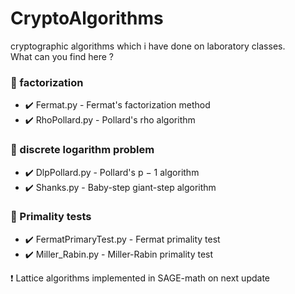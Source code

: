 # CryptoAlgorithms
cryptographic algorithms which i have done on laboratory classes. <br />
What can you find here ?
### :file_folder: factorization <br />
* :heavy_check_mark: Fermat.py - Fermat's factorization method
* :heavy_check_mark: RhoPollard.py - Pollard's rho algorithm
### :file_folder: discrete logarithm problem <br />
* :heavy_check_mark: DlpPollard.py - Pollard's p − 1 algorithm
* :heavy_check_mark: Shanks.py - Baby-step giant-step algorithm
### :file_folder: Primality tests <br />
* :heavy_check_mark: FermatPrimaryTest.py - Fermat primality test
* :heavy_check_mark: Miller_Rabin.py - Miller-Rabin primality test 

:heavy_exclamation_mark: Lattice algorithms implemented in SAGE-math on next update
